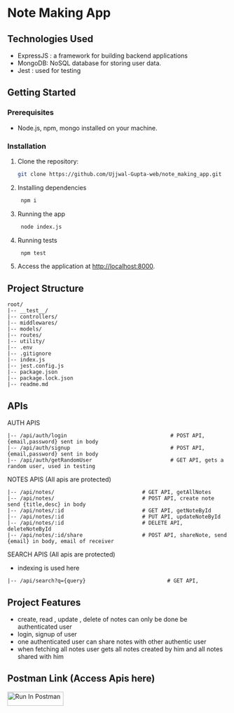 # Note Making App

## Technologies Used

  - ExpressJS : a framework for building backend applications
  - MongoDB: NoSQL database for storing user data.
  - Jest : used for testing

## Getting Started

### Prerequisites
- Node.js, npm, mongo installed on your machine.

### Installation

1. Clone the repository:

   ```bash
   git clone https://github.com/Ujjwal-Gupta-web/note_making_app.git
   ```

2. Installing dependencies

   ```bash
    npm i
   ```

3. Running the app

   ```bash
    node index.js
   ```

3. Running tests

   ```bash
    npm test
   ```

4. Access the application at [http://localhost:8000](http://localhost:8000).


## Project Structure

```
root/
|-- __test__/         
|-- controllers/                    
|-- middlewares/                    
|-- models/                    
|-- routes/                    
|-- utility/                    
|-- .env                    
|-- .gitignore                    
|-- index.js                   
|-- jest.config.js                   
|-- package.json                    
|-- package.lock.json                    
|-- readme.md                    
```

## APIs

AUTH APIS

```
|-- /api/auth/login                                 # POST API, {email,password} sent in body
|-- /api/auth/signup                                # POST API, {email,password} sent in body
|-- /api/auth/getRandomUser                         # GET API, gets a random user, used in testing
```

NOTES APIS (All apis are protected)

```
|-- /api/notes/                            # GET API, getAllNotes
|-- /api/notes/                            # POST API, create note send {title,desc} in body
|-- /api/notes/:id                         # GET API, getNoteById
|-- /api/notes/:id                         # PUT API, updateNoteById
|-- /api/notes/:id                         # DELETE API, deleteNoteById
|-- /api/notes/:id/share                   # POST API, shareNote, send {email} in body, email of receiver
```

SEARCH APIS (All apis are protected)
- indexing is used here

```
|-- /api/search?q={query}                          # GET API,
```

## Project Features

- create, read , update , delete of notes can only be done be authenticated user
- login, signup of user
- one authenticated user can share notes with other authentic user
- when fetching all notes user gets all notes created by him and all notes shared with him

## Postman Link (Access Apis here)

[<img src="https://run.pstmn.io/button.svg" alt="Run In Postman" style="width: 128px; height: 32px;">](https://god.gw.postman.com/run-collection/21508608-c522bce4-a3f6-40b6-8b60-725892a14872?action=collection%2Ffork&source=rip_markdown&collection-url=entityId%3D21508608-c522bce4-a3f6-40b6-8b60-725892a14872%26entityType%3Dcollection%26workspaceId%3D5acda12c-aec6-4862-af41-6b0c0e124fcb)